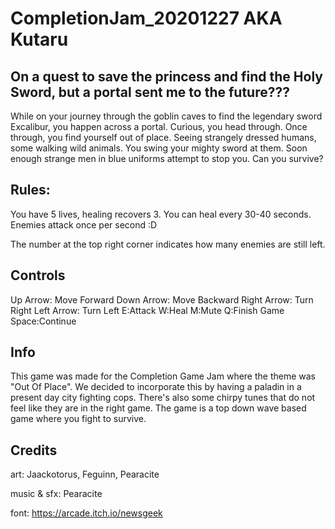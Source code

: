 # CompletionJam_20201227 AKA Kutaru

## On a quest to save the princess and find the Holy Sword, but a portal sent me to the future???

While on your journey through the goblin caves to find the legendary sword Excalibur, you happen across a portal. Curious, you head through. Once through, you find yourself out of place. Seeing strangely dressed humans, some walking wild animals. You swing your mighty sword at them. Soon enough strange men in blue uniforms attempt to stop you. Can you survive?

## Rules:

You have 5 lives, healing recovers 3. You can heal every 30-40 seconds. Enemies attack once per second :D

The number at the top right corner indicates how many enemies are still left.

## Controls

Up Arrow: Move Forward
Down Arrow: Move Backward
Right Arrow: Turn Right
Left Arrow: Turn Left
E:Attack
W:Heal
M:Mute
Q:Finish Game
Space:Continue

## Info

This game was made for the Completion Game Jam where the theme was "Out Of Place". We decided to incorporate this by having a paladin in a present day city fighting cops. There's also some chirpy tunes that do not feel like they are in the right game. The game is a top down wave based game where you fight to survive. 

## Credits

art: Jaackotorus, Feguinn, Pearacite

music & sfx: Pearacite

font: https://arcade.itch.io/newsgeek
